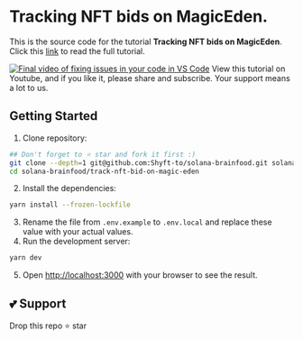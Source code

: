 # Tracking NFT bids on MagicEden.

This is the source code for the tutorial **Tracking NFT bids on MagicEden**. Click this [link]() to read the full tutorial.

[![Final video of fixing issues in your code in VS Code]()]()
View this tutorial on Youtube, and if you like it, please share and subscribe. Your support means a lot to us.

## Getting Started

1. Clone repository:
```bash
## Don't forget to ⭐ star and fork it first :)
git clone --depth=1 git@github.com:Shyft-to/solana-brainfood.git solana-brainfood
cd solana-brainfood/track-nft-bid-on-magic-eden
```
2. Install the dependencies:
```bash
yarn install --frozen-lockfile
```
3. Rename the file from `.env.example` to `.env.local` and replace these value with your actual values.
4. Run the development server:
```bash
yarn dev
```
5. Open [http://localhost:3000](http://localhost:3000) with your browser to see the result.

## 💕 Support
Drop this repo ⭐ star
